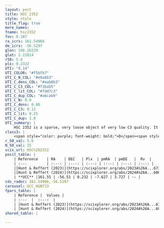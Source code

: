 ```yaml
---
layout: post
title: HSC 2352
style: style
title_flag: true
more_names: 
fname: hsc2352
fov: 0.187
ra_icrs: 161.54966
de_icrs: -56.5297
glon: 286.26239
glat: 2.22814
r50: 5.6
plx: 0.2322
UTI: "0.14"
UTI_COLOR: "#f5bfb7"
UTI_C_N_COL: "#e0a6b3"
UTI_C_dens_COL: "#eab0b3"
UTI_C_C3_COL: "#f3bab5"
UTI_C_lit_COL: "#fdd7c3"
UTI_C_dup_COL: "#a6cab9"
UTI_C_N: 0.0
UTI_C_dens: 0.06
UTI_C_C3: 0.12
UTI_C_lit: 0.25
UTI_C_dup: 1.0
UTI_summary: |
    HSC 2352 is a sparse, very loose object of very low C3 quality. It was recently reported in the literature.<br><br><span style="color: #99180f; font-weight: bold;">Warning: </span>contains less than 25 stars with <i>P>0.5</i> estimated.
class3: |
    <span style="color: purple; font-weight: bold;">D</span><span style="color: red; font-weight: bold;">C</span>
r_50_val: 5.6
N_50_val: 15
scix_url: HSC%202352
posit_table: |
    | Reference    | RA    | DEC   | Plx  | pmRA  | pmDE   |  Rv  |
    | :---         | :---: | :---: | :---: | :---: | :---: | :---: |
    |[Hunt & Reffert (2023)](https://scixplorer.org/abs/2023A%26A...673A.114H) | 161.533 | -56.526 | 0.233 | -7.567 | 3.742 | -- |
    |[Hunt & Reffert (2024)](https://scixplorer.org/abs/2024A%26A...686A..42H) | 161.533 | -56.526 | 0.233 | -7.567 | 3.742 | -- |
    | **UCC** |161.55 | -56.53 | 0.232 | -7.627 | 3.727 | -- | 
cds_radec: 161.54966,-56.5297
carousel: UCC_HUNT23
fpars_table: |
    | Reference |  Values |
    | :---  |  :---:  |
    | [Hunt & Reffert (2023)](https://scixplorer.org/abs/2023A%26A...673A.114H) | `AV50=1.954, diffAV50=1.796, MOD50=12.869, logAge50=8.786` |
    | [Hunt & Reffert (2024)](https://scixplorer.org/abs/2024A%26A...686A..42H) | `MassJ=142.176` |
shared_table: |
    
---
```

